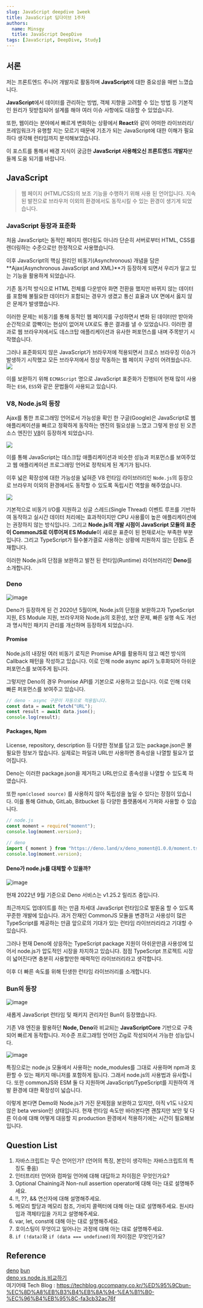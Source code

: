 ```yaml
---
slug: JavaScript deepdive 1week
title: JavaScript 딥다이브 1주차
authors:
  name: Minsgy
  title: JavaScript DeepDive
tags: [JavaScript, DeepDive, Study]
---
```


## 서론

저는 프론트엔드 주니어 개발자로 활동하며 **JavaScript**에 대한 중요성을 매번 느꼈습니다.

**JavaScript**에서 데이터를 관리하는 방법, 객체 지향을 고려할 수 있는 방법 등
기본적인 원리가 뒷받침되어 설계를 해야 여러 이슈 사항에도 대응할 수 있었습니다.

또한, 웹이라는 분야에서 빠르게 변화하는 상황에서 **React**와 같이 어떠한 라이브러리/프레임워크가 유행할 지는 모르기 때문에 기초가 되는 JavaScript에 대한 이해가 필요하다 생각해 런타임까지 분석해보았습니다.

이 포스트를 통해서 배경 지식이 궁금한 **JavaScript 사용해오신 프론트엔드 개발자**분들께 도움 되기를 바랍니다.

## JavaScript

> 웹 페이지 (HTML/CSS)의 보조 기능을 수행하기 위해 사용 된 언어입니다.
> 지속된 발전으로 브라우저 이외의 환경에서도 동작시킬 수 있는 환경이 생기게 되었습니다.

### JavaScript 등장과 표준화

처음 JavaScript는 동적인 페이지 렌더링도 아니라 단순히 서버로부터 HTML, CSS를 렌더링하는 수준으로만 한정적으로 사용했습니다.

이후 JavaScript의 핵심 원리인 비동기(Asynchronous) 개념을 담은 **Ajax(Asynchronous JavaScript and XML)**가 등장하게 되면서 우리가 알고 있는 기능을 활용하게 되었습니다.

기존 동기적 방식으로 HTML 전체를 다운받아 화면 전환을 했지만 바뀌지 않는 데이터를 포함해 불필요한 데이터가 포함되는 경우가 생겼고 통신 효율과 UX 면에서 옳지 않은 문제가 발생했습니다.

이러한 문제는 비동기를 통해 동적인 웹 페이지를 구성하면서 변화 된 데이터만 받아와 순간적으로 깜빡이는 현상이 없어져 UX로도 좋은 결과를 낼 수 있었습니다. 이러한 결과로 웹 브라우저에서도 데스크탑 애플리케이션과 유사한 퍼포먼스를 내며 주목받기 시작했습니다.

그러나 표준화되지 않은 JavaScript가 브라우저에 적용되면서 크로스 브라우징 이슈가 발생하기 시작했고 모든 브라우저에서 정상 작동하는 웹 페이지 구성이 어려웠습니다.
![](https://i.imgur.com/IXojwIy.png)

이를 보완하기 위해 `ECMAScript` 명으로 JavaScript 표준화가 진행되어 현재 많이 사용하는 `ES6`, `ES5`와 같은 문법들이 사용되고 있습니다.

### V8, Node.js의 등장

Ajax를 통한 프로그래밍 언어로서 가능성을 확인 한 구글(Google)은 JavaScript로 웹 애플리케이션을 빠르고 정확하게 동작하는 엔진의 필요성을 느꼈고 그렇게 완성 된 오픈소스 엔진인 [V8](https://v8.dev/)이 등장하게 되었습니다.

![](https://i.imgur.com/zB7qzy1.png)

이를 통해 JavaScript는 데스크탑 애플리케이션과 비슷한 성능과 퍼포먼스를 보여주었고 웹 애플리케이션 프로그래밍 언어로 정착되게 된 계기가 됩니다.

이후 넓은 확장성에 대한 가능성을 넓혀준 V8 런타임 라이브러리인 `Node.js`의 등장으로 브라우저 이외의 환경에서도 동작할 수 있도록 독립시킨 역할을 해주었습니다.

![](https://i.imgur.com/jRPm1V3.png)

기본적으로 비동기 I/O를 지원하고 싱글 스레드(Single Thread) 이벤트 루프를 기반하여 동작하고 실시간 데이터 처리에는 효과적이지만 CPU 사용률이 높은 애플리케이션에는 권장하지 않는 방식입니다. 그리고 **Node.js의 개발 시점이 JavaScript 모듈의 표준이 CommonJS로 이루어져 ES Module**이 새로운 표준이 된 현재로서는 부족한 부분입니다. 그리고 TypeScript가 필수불가결로 사용하는 상황에 지원하지 않는 단점도 존재합니다.

이러한 Node.js의 단점을 보완하고 발전 된 런타임(Runtime) 라이브러리인 **Deno**를 소개합니다.

### Deno

![image](https://user-images.githubusercontent.com/60251579/190108920-7897ed40-5b4a-481d-a1e0-d5a1e3db12bc.png)

Deno가 등장하게 된 건 2020년 5월이며, Node.js의 단점을 보완하고자 TypeScript 지원, ES Module 지원, 브라우저와 Node.js의 호환성, 보안 문제, 빠른 실행 속도 개선과 명시적인 패키지 관리를 개선하며 등장하게 되었습니다.

#### Promise

Node.js의 내장된 여러 비동기 로직은 Promise API를 활용하지 않고 예전 방식의 Callback 패턴을 작성하고 있습니다. 이로 인해 node async api가 노후화되어 아쉬운 퍼포먼스를 보여주게 됩니다.

그렇지만 Deno의 경우 Promise API를 기본으로 사용하고 있습니다. 이로 인해 더욱 빠른 퍼포먼스를 보여주고 있습니다.

```js
// deno - async 구문이 자동으로 적용됩니다.
const data = await fetch("URL");
const result = await data.json();
console.log(result);
```

#### Packages, Npm

License, repository, description 등 다양한 정보를 담고 있는 package.json은 불필요한 정보가 많습니다. 실제로는 파일과 URL만 사용하면 종속성을 나열할 필요가 없어집니다.

Deno는 이러한 package.json을 제거하고 URL만으로 종속성을 나열할 수 있도록 하였습니다.

또한 `npm(closed source)` 를 사용하지 않아 독립성을 높일 수 있다는 장점이 있습니다.
이를 통해 Github, GitLab, Bitbucket 등 다양한 플랫폼에서 가져와 사용할 수 있습니다.

```js
// node.js
const moment = require("moment");
console.log(moment.version);

// deno
import { moment } from "https://deno.land/x/deno_moment@1.0.0/moment.ts";
console.log(moment.version);
```

#### Deno가 node.js를 대체할 수 있을까?

![image](https://user-images.githubusercontent.com/60251579/190184861-0bdbeded-f0e0-45ca-a113-71076e918608.png)

현재 2022년 9월 기준으로 Deno 서비스는 v1.25.2 릴리즈 중입니다.

최근까지도 업데이트를 하는 만큼 차세대 JavaScript 런타임으로 발돋움 할 수 있도록 꾸준한 개발에 있습니다. 과거 잔재인 CommonJS 모듈을 변경하고 사용성이 많은 TypeScript를 제공하는 만큼 앞으로의 기대가 있는 런타임 라이브러리라고 기대할 수 있습니다.

그러나 현재 Deno에 상응하는 TypeScript package 지원이 아쉬운만큼 사용성에 있어서 node.js가 압도적인 시장을 차지하고 있습니다. 점점 TypeScript 프로젝트 시장이 넓어진다면 충분히 사용할만한 매력적인 라이브러리라고 생각합니다.

이후 더 빠른 속도를 위해 탄생한 런타임 라이브러리를 소개합니다.

### Bun의 등장

![image](https://user-images.githubusercontent.com/60251579/190210190-c14a338f-86f7-4b84-9398-96219b269dc2.png)

새롭게 JavaScript 런타임 및 패키지 관리자인 Bun이 등장했습니다.

기존 V8 엔진을 활용하던 **Node, Deno**와 비교되는 **JavaScriptCore** 기반으로 구축되어 빠르게 동작합니다. 저수준 프로그래밍 언어인 Zig로 작성되어서 가능한 성능입니다.

![image](https://user-images.githubusercontent.com/60251579/190211078-d8516115-f153-4c63-b944-14b5fb3e4838.png)

특징으로는 node.js 모듈에서 사용하는 node_modules를 그대로 사용하며 npm과 호환할 수 있는 패키지 매니저를 포함하게 됩니다. 그래서 node.js의 사용법과 유사합니다. 또한 commonJS와 ESM 둘 다 지원하며 JavaScript/TypeScript를 지원하여 개발 환경에 대한 확장성이 넓습니다.

이렇게 본다면 Demo와 Node.js가 가진 문제점을 보완하고 있지만, 아직 v1도 나오지 않은 beta version인 상태입니다. 현재 런타임 속도만 바라본다면 괜찮지만 보안 및 다른 이슈에 대해 어떻게 대응할 지 production 환경에서 적용하기에는 시간이 필요해보입니다.

## Question List

1. 자바스크립트는 무슨 언어인가? (언어의 특징, 본인이 생각하는 자바스크립트의 특징도 좋음)
2. 인터프리터 언어와 컴파일 언어에 대해 대답하고 차이점은 무엇인가요?
3. Optional Chaining과 Non-null assertion operator에 대해 아는 대로 설명해주세요.
4. !!, ??, && 연산자에 대해 설명해주세요.
5. 메모리 할당과 메모리 참조, 가비지 콜렉터에 대해 아는 대로 설명해주세요. 원시타입과 객체타입을 가지고 설명해주세요.
6. var, let, const에 대해 아는 대로 설명해주세요.
7. 호이스팅이 무엇이고 일어나는 과정에 대해 아는 대로 설명해주세요.
8. `if (!data)`와 `if (data === undefined)`의 차이점은 무엇인가요?

## Reference

[deno](https://deno.land/)
[bun](https://bun.sh/)  
[deno vs node.js 비교하기](https://www.youtube.com/watch?v=Uc03tAqC6fQ)  
여기어때 Tech Blog : https://techblog.gccompany.co.kr/%ED%95%9Cbun-%EC%8D%A8%EB%B3%B4%EB%8A%94-%EA%B1%B0-%EC%96%B4%EB%95%8C-fa3cb32ac76f
